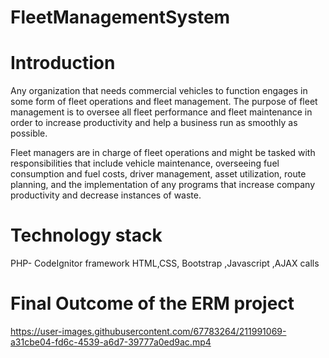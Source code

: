 
# FleetManagementSystem

# Introduction

Any organization that needs commercial vehicles to function engages in some form of fleet operations and fleet management. The purpose of fleet management is to oversee all fleet performance and fleet maintenance in order to increase productivity and help a business run as smoothly as possible.

Fleet managers are in charge of fleet operations and might be tasked with responsibilities that include vehicle maintenance, overseeing fuel consumption and fuel costs, driver management, asset utilization, route planning, and the implementation of any programs that increase company productivity and decrease instances of waste.

# Technology stack
PHP-  CodeIgnitor framework
HTML,CSS, Bootstrap  ,Javascript ,AJAX calls 


# Final Outcome of the ERM project
https://user-images.githubusercontent.com/67783264/211991069-a31cbe04-fd6c-4539-a6d7-39777a0ed9ac.mp4
